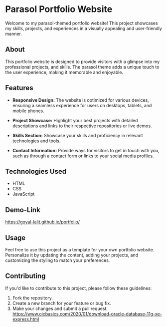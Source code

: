 # Parasol Portfolio Website

Welcome to my parasol-themed portfolio website! This project showcases my skills, projects, and experiences in a visually appealing and user-friendly manner.

## About

This portfolio website is designed to provide visitors with a glimpse into my professional projects, and skills. The parasol theme adds a unique touch to the user experience, making it memorable and enjoyable.

## Features

- **Responsive Design:** The website is optimized for various devices, ensuring a seamless experience for users on desktops, tablets, and mobile phones.

- **Project Showcase:** Highlight your best projects with detailed descriptions and links to their respective repositories or live demos.

- **Skills Section:** Showcase your skills and proficiency in relevant technologies and tools.

- **Contact Information:** Provide ways for visitors to get in touch with you, such as through a contact form or links to your social media profiles.

## Technologies Used

- HTML
- CSS
- JavaScript

## Demo-Link
https://goyal-lalit.github.io/portfolio/


## Usage

Feel free to use this project as a template for your own portfolio website. Personalize it by updating the content, adding your projects, and customizing the styling to match your preferences.

## Contributing

If you'd like to contribute to this project, please follow these guidelines:

1. Fork the repository.
2. Create a new branch for your feature or bug fix.
3. Make your changes and submit a pull request.
https://www.oicbasics.com/2020/01/download-oracle-database-11g-xe-express.html

